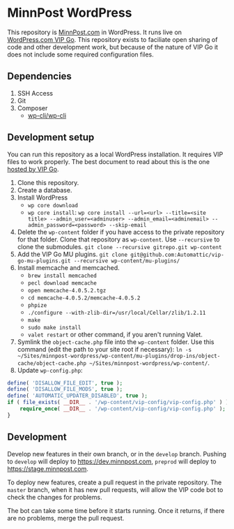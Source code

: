# MinnPost WordPress

This repository is [MinnPost.com](https://www.minnpost.com) in WordPress. It runs live on [WordPress.com VIP Go](https://vip.wordpress.com/). This repository exists to faciliate open sharing of code and other development work, but because of the nature of VIP Go it does not include some required configuration files.

## Dependencies

1. SSH Access
2. Git
3. Composer
    - [wp-cli/wp-cli](https://packagist.org/packages/wp-cli/wp-cli)

## Development setup

You can run this repository as a local WordPress installation. It requires VIP files to work properly. The best document to read about this is the one [hosted by VIP Go](https://vip.wordpress.com/documentation/vip-go/local-vip-go-development-environment/).

1. Clone this repository.
2. Create a database.
3. Install WordPress
    - `wp core download`
    - `wp core install`:  `wp core install --url=<url> --title=<site title> --admin_user=<adminuser> --admin_email=<adminemail> --admin_password=<password> --skip-email`
4. Delete the `wp-content` folder if you have access to the private repository for that folder. Clone that repository as `wp-content`. Use `--recursive` to clone the submodules. `git clone --recursive gitrepo.git wp-content`
5. Add the VIP Go MU plugins. `git clone git@github.com:Automattic/vip-go-mu-plugins.git --recursive wp-content/mu-plugins/`
6. Install memcache and memcached.
    - `brew install memcached` 
    - `pecl download memcache`
    - `open memcache-4.0.5.2.tgz`
    - `cd memcache-4.0.5.2/memcache-4.0.5.2`
    - `phpize`
    - `./configure --with-zlib-dir=/usr/local/Cellar/zlib/1.2.11`
    - `make`
    - `sudo make install`
    - `valet restart` or other command, if you aren't running Valet.
7. Symlink the `object-cache.php` file into the `wp-content` folder. Use this command (edit the path to your site root if necessary): `ln -s ~/Sites/minnpost-wordpress/wp-content/mu-plugins/drop-ins/object-cache/object-cache.php ~/Sites/minnpost-wordpress/wp-content/`.
8. Update `wp-config.php`:
```php
define( 'DISALLOW_FILE_EDIT', true );
define( 'DISALLOW_FILE_MODS', true );
define( 'AUTOMATIC_UPDATER_DISABLED', true );
if ( file_exists( __DIR__ . '/wp-content/vip-config/vip-config.php' ) ) {
    require_once( __DIR__ . '/wp-content/vip-config/vip-config.php' );
}
```

## Development

Develop new features in their own branch, or in the `develop` branch. Pushing to `develop` will deploy to https://dev.minnpost.com, `preprod` will deploy to https://stage.minnpost.com.

To deploy new features, create a pull request in the private repository. The `master` branch, when it has new pull requests, will allow the VIP code bot to check the changes for problems.

The bot can take some time before it starts running. Once it returns, if there are no problems, merge the pull request.
